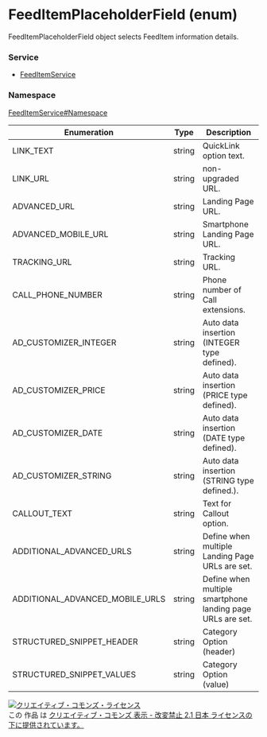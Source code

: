 # FeedItemPlaceholderField (enum)
FeedItemPlaceholderField object selects FeedItem information details.<br>

### Service
+ [FeedItemService](../../services/FeedItemService.md)

### Namespace
[FeedItemService#Namespace](../../services/FeedItemService.md#namespace)

| Enumeration | Type | Description |
|---|---|---|
| LINK_TEXT| string| QuickLink option text. |
| LINK_URL| string| non-upgraded URL. |
| ADVANCED_URL| string| Landing Page URL. |
| ADVANCED_MOBILE_URL| string| Smartphone Landing Page URL. |
| TRACKING_URL| string| Tracking URL. |
| CALL_PHONE_NUMBER| string| Phone number of Call extensions. |
| AD_CUSTOMIZER_INTEGER| string| Auto data insertion (INTEGER type defined). |
| AD_CUSTOMIZER_PRICE| string| Auto data insertion (PRICE type defined). |
| AD_CUSTOMIZER_DATE| string| Auto data insertion (DATE type defined). |
| AD_CUSTOMIZER_STRING| string| Auto data insertion (STRING type defined.). |
| CALLOUT_TEXT| string| Text for Callout option. |
| ADDITIONAL_ADVANCED_URLS| string| Define when multiple Landing Page URLs are set.|
| ADDITIONAL_ADVANCED_MOBILE_URLS| string| Define when multiple smartphone landing page URLs are set. |
| STRUCTURED_SNIPPET_HEADER| string| Category Option (header) |
| STRUCTURED_SNIPPET_VALUES| string| Category Option (value) |


<a rel="license" href="http://creativecommons.org/licenses/by-nd/2.1/jp/"><img alt="クリエイティブ・コモンズ・ライセンス" style="border-width:0" src="https://i.creativecommons.org/l/by-nd/2.1/jp/88x31.png" /></a><br />この 作品 は <a rel="license" href="http://creativecommons.org/licenses/by-nd/2.1/jp/">クリエイティブ・コモンズ 表示 - 改変禁止 2.1 日本 ライセンスの下に提供されています。</a>
